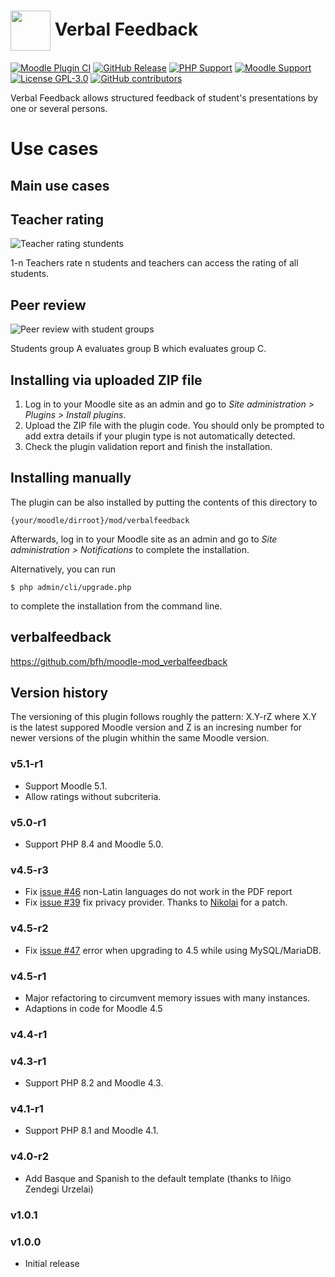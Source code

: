 # <img alt="" src="pix/monologo.svg" width="64" style="max-width: 64px; vertical-align: middle;"> Verbal Feedback
[![Moodle Plugin CI](https://github.com/bfh/moodle-mod_verbalfeedback/actions/workflows/moodle-plugin-ci.yml/badge.svg?branch=main)](https://github.com/bfh/moodle-mod_verbalfeedback/actions/workflows/moodle-plugin-ci.yml)
[![GitHub
Release](https://img.shields.io/github/release/bfh/moodle-mod_verbalfeedback.svg)](https://github.com/bfh/moodle-mod_verbalfeedback/releases)
[![PHP Support](https://img.shields.io/badge/php-8.1--8.4-blue)](https://github.com/bfh/moodle-mod_verbalfeedback/actions)
[![Moodle Support](https://img.shields.io/badge/Moodle-4.1--5.1-orange)](https://github.com/bfh/moodle-mod_verbalfeedback/actions)
[![License GPL-3.0](https://img.shields.io/github/license/bfh/moodle-mod_verbalfeedback?color=lightgrey)](https://github.com/bfh/moodle-mod_verbalfeedback/blob/main/LICENSE)
[![GitHub contributors](https://img.shields.io/github/contributors/bfh/moodle-mod_verbalfeedback)](https://github.com/bfh/moodle-mod_verbalfeedback/graphs/contributors)

Verbal Feedback allows structured feedback of student's presentations by one or several persons.

# Use cases
## Main use cases

## Teacher rating
![Teacher rating stundents](./docs/img/core_use_case_teacher_students.png)

1-n Teachers rate n students and teachers can access the rating of all students.

## Peer review
![Peer review with student groups](./docs/img/core_use_case_peer_review.png)

Students group A evaluates group B which evaluates group C.

## Installing via uploaded ZIP file ##

1. Log in to your Moodle site as an admin and go to _Site administration >
   Plugins > Install plugins_.
2. Upload the ZIP file with the plugin code. You should only be prompted to add
   extra details if your plugin type is not automatically detected.
3. Check the plugin validation report and finish the installation.

## Installing manually ##

The plugin can be also installed by putting the contents of this directory to

    {your/moodle/dirroot}/mod/verbalfeedback

Afterwards, log in to your Moodle site as an admin and go to _Site administration >
Notifications_ to complete the installation.

Alternatively, you can run

    $ php admin/cli/upgrade.php

to complete the installation from the command line.

## verbalfeedback
https://github.com/bfh/moodle-mod_verbalfeedback

## Version history

The versioning of this plugin follows roughly the pattern: X.Y-rZ where X.Y is
the latest suppored Moodle version and Z is an incresing number for newer versions
of the plugin whithin the same Moodle version.

### v5.1-r1

- Support Moodle 5.1.
- Allow ratings without subcriteria.

### v5.0-r1

- Support PHP 8.4 and Moodle 5.0.

### v4.5-r3

- Fix [issue #46](https://github.com/bfh/moodle-mod_verbalfeedback/issues/46)
 non-Latin languages do not work in the PDF report
- Fix [issue #39](https://github.com/bfh/moodle-mod_verbalfeedback/issues/39)
  fix privacy provider. Thanks to [Nikolai](https://github.com/NJahreis) for a patch.

### v4.5-r2

- Fix [issue #47](https://github.com/bfh/moodle-mod_verbalfeedback/issues/47)
error when upgrading to 4.5 while using MySQL/MariaDB.

### v4.5-r1

- Major refactoring to circumvent memory issues with many instances.
- Adaptions in code for Moodle 4.5

### v4.4-r1

### v4.3-r1

- Support PHP 8.2 and Moodle 4.3.

### v4.1-r1

- Support PHP 8.1 and Moodle 4.1.

### v4.0-r2

-  Add Basque and Spanish to the default template (thanks to Iñigo Zendegi Urzelai)

### v1.0.1

### v1.0.0

- Initial release
